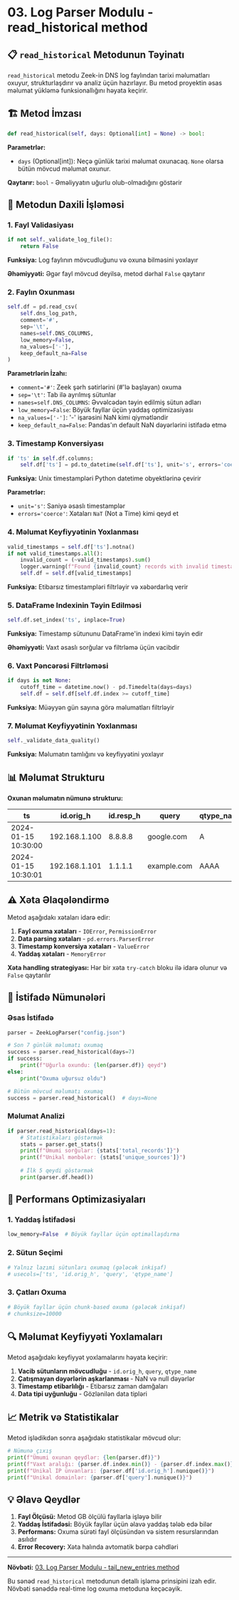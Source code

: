 # 03. Log Parser Modulu - read_historical method

## 📋 `read_historical` Metodunun Təyinatı

`read_historical` metodu Zeek-in DNS log faylından tarixi məlumatları oxuyur, strukturlaşdırır və analiz üçün hazırlayır. Bu metod proyektin əsas məlumat yükləmə funksionallığını həyata keçirir.

## 🏗️ Metod İmzası

```python
def read_historical(self, days: Optional[int] = None) -> bool:
```

**Parametrlər:**
- `days` (Optional[int]): Neçə günlük tarixi məlumat oxunacaq. `None` olarsa bütün mövcud məlumat oxunur.

**Qaytarır:** `bool` - Əməliyyatın uğurlu olub-olmadığını göstərir

## 🔧 Metodun Daxili İşləməsi

### 1. Fayl Validasiyası

```python
if not self._validate_log_file():
    return False
```

**Funksiya:** Log faylının mövcudluğunu və oxuna bilməsini yoxlayır

**Əhəmiyyəti:** Əgər fayl mövcud deyilsə, metod dərhal `False` qaytarır

### 2. Faylın Oxunması

```python
self.df = pd.read_csv(
    self.dns_log_path, 
    comment='#', 
    sep='\t', 
    names=self.DNS_COLUMNS, 
    low_memory=False,
    na_values=['-'],
    keep_default_na=False
)
```

**Parametrlərin İzahı:**
- `comment='#'`: Zeek şərh sətirlərini (#'lə başlayan) oxuma
- `sep='\t'`: Tab ilə ayrılmış sütunlar
- `names=self.DNS_COLUMNS`: Əvvəlcədən təyin edilmiş sütun adları
- `low_memory=False`: Böyük fayllar üçün yaddaş optimizasiyası
- `na_values=['-']`: '-' işarəsini NaN kimi qiymətləndir
- `keep_default_na=False`: Pandas'ın default NaN dəyərlərini istifadə etmə

### 3. Timestamp Konversiyası

```python
if 'ts' in self.df.columns:
    self.df['ts'] = pd.to_datetime(self.df['ts'], unit='s', errors='coerce')
```

**Funksiya:** Unix timestampləri Python datetime obyektlərinə çevirir

**Parametrlər:**
- `unit='s'`: Saniyə əsaslı timestamplər
- `errors='coerce'`: Xətaları `NaT` (Not a Time) kimi qeyd et

### 4. Məlumat Keyfiyyətinin Yoxlanması

```python
valid_timestamps = self.df['ts'].notna()
if not valid_timestamps.all():
    invalid_count = (~valid_timestamps).sum()
    logger.warning(f"Found {invalid_count} records with invalid timestamps")
    self.df = self.df[valid_timestamps]
```

**Funksiya:** Etibarsız timestampləri filtrləyir və xəbərdarlıq verir

### 5. DataFrame Indexinin Təyin Edilməsi

```python
self.df.set_index('ts', inplace=True)
```

**Funksiya:** Timestamp sütununu DataFrame'in indexi kimi təyin edir

**Əhəmiyyəti:** Vaxt əsaslı sorğular və filtrləmə üçün vacibdir

### 6. Vaxt Pəncərəsi Filtrləməsi

```python
if days is not None:
    cutoff_time = datetime.now() - pd.Timedelta(days=days)
    self.df = self.df[self.df.index >= cutoff_time]
```

**Funksiya:** Müəyyən gün sayına görə məlumatları filtrləyir

### 7. Məlumat Keyfiyyətinin Yoxlanması

```python
self._validate_data_quality()
```

**Funksiya:** Məlumatın tamlığını və keyfiyyətini yoxlayır

## 📊 Məlumat Strukturu

**Oxunan məlumatın nümunə strukturu:**

| ts | id.orig_h | id.resp_h | query | qtype_name | rcode_name |
|----|-----------|-----------|-------|------------|------------|
| 2024-01-15 10:30:00 | 192.168.1.100 | 8.8.8.8 | google.com | A | NOERROR |
| 2024-01-15 10:30:01 | 192.168.1.101 | 1.1.1.1 | example.com | AAAA | NXDOMAIN |

## ⚠️ Xəta Əlaqələndirmə

Metod aşağıdakı xətaları idarə edir:

1. **Fayl oxuma xətaları** - `IOError`, `PermissionError`
2. **Data parsing xətaları** - `pd.errors.ParserError`
3. **Timestamp konversiya xətaları** - `ValueError`
4. **Yaddaş xətaları** - `MemoryError`

**Xəta handling strategiyası:** Hər bir xəta `try-catch` bloku ilə idarə olunur və `False` qaytarılır

## 🎯 İstifadə Nümunələri

### Əsas İstifadə
```python
parser = ZeekLogParser("config.json")

# Son 7 günlük məlumatı oxumaq
success = parser.read_historical(days=7)
if success:
    print(f"Uğurla oxundu: {len(parser.df)} qeyd")
else:
    print("Oxuma uğursuz oldu")

# Bütün mövcud məlumatı oxumaq
success = parser.read_historical()  # days=None
```

### Məlumat Analizi
```python
if parser.read_historical(days=1):
    # Statistikaları göstərmək
    stats = parser.get_stats()
    print(f"Ümumi sorğular: {stats['total_records']}")
    print(f"Unikal mənbələr: {stats['unique_sources']}")
    
    # İlk 5 qeydi göstərmək
    print(parser.df.head())
```

## 🚀 Performans Optimizasiyaları

### 1. Yaddaş İstifadəsi
```python
low_memory=False  # Böyük fayllar üçün optimallaşdırma
```

### 2. Sütun Seçimi
```python
# Yalnız lazımi sütunları oxumaq (gələcək inkişaf)
# usecols=['ts', 'id.orig_h', 'query', 'qtype_name']
```

### 3. Çatları Oxuma
```python
# Böyük fayllar üçün chunk-based oxuma (gələcək inkişaf)
# chunksize=10000
```

## 🔍 Məlumat Keyfiyyəti Yoxlamaları

Metod aşağıdakı keyfiyyət yoxlamalarını həyata keçirir:

1. **Vacib sütunların mövcudluğu** - `id.orig_h`, `query`, `qtype_name`
2. **Çatışmayan dəyərlərin aşkarlanması** - NaN və null dəyərlər
3. **Timestamp etibarlılığı** - Etibarsız zaman damğaları
4. **Data tipi uyğunluğu** - Gözlənilən data tipləri

## 📈 Metrik və Statistikalar

Metod işlədikdən sonra aşağıdakı statistikalar mövcud olur:

```python
# Nümunə çıxış
print(f"Ümumi oxunan qeydlər: {len(parser.df)}")
print(f"Vaxt aralığı: {parser.df.index.min()} - {parser.df.index.max()}")
print(f"Unikal IP ünvanları: {parser.df['id.orig_h'].nunique()}")
print(f"Unikal domainlər: {parser.df['query'].nunique()}")
```

## 💡 Əlavə Qeydlər

1. **Fayl Ölçüsü:** Metod GB ölçülü fayllarla işləyə bilir
2. **Yaddaş İstifadəsi:** Böyük fayllar üçün əlavə yaddaş tələb edə bilər
3. **Performans:** Oxuma sürəti fayl ölçüsündən və sistem resurslarından asılıdır
4. **Error Recovery:** Xəta halında avtomatik bərpa cəhdləri

---

**Növbəti:** [03. Log Parser Modulu - tail_new_entries method](core/03_log_parser/04_tail_new_entries_method.md)

Bu sənəd `read_historical` metodunun detallı işləmə prinsipini izah edir. Növbəti sənəddə real-time log oxuma metoduna keçəcəyik.
